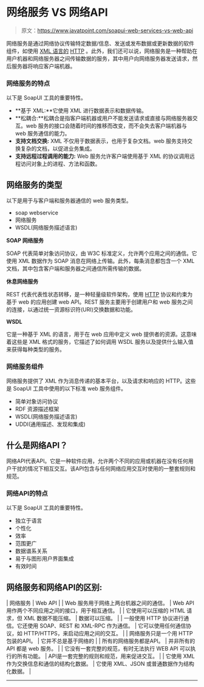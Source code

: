 # 网络服务 VS 网络API

> 原文：<https://www.javatpoint.com/soapui-web-services-vs-web-api>

网络服务是通过网络协议传输特定数据/信息、发送或发布数据或更新数据的软件组件，如使用 [XML 语言的](https://www.javatpoint.com/what-is-xml) [HTTP](https://www.javatpoint.com/http) 。此外，我们还可以说，网络服务是一种帮助在用户机器和网络服务器之间传输数据的服务，其中用户向网络服务器发送请求，然后服务器将响应客户端机器。

### 网络服务的特点

以下是 SoapUI 工具的重要特性。

*   **基于 XML:**它使用 XML 进行数据表示和数据传输。
*   **松耦合:**松耦合是指客户端机器或用户不能发送请求或直接与网络服务器交互。web 服务的接口会随着时间的推移而改变，而不会失去客户端机器与 web 服务通信的能力。
*   **支持文档交换:** XML 不仅用于数据表示，也用于复杂文档。web 服务支持交换复杂的文档，以促进业务集成。
*   **支持远程过程调用的能力:** Web 服务允许客户端使用基于 XML 的协议调用远程访问对象上的进程、方法和函数。

## 网络服务的类型

以下是用于与客户端和服务器通信的 web 服务类型。

*   soap webservice
*   网络服务
*   WSDL(网络服务描述语言)

**SOAP 网络服务**

SOAP 代表简单对象访问协议，由 W3C 标准定义，允许两个应用之间的通信。它使用 XML 数据作为 SOAP 消息在网络上传输。此外，每条消息都包含一个 XML 文档，其中包含客户端和服务器之间通信所需传输的数据。

**休息网络服务**

REST 代表代表性状态转移，是一种轻量级软件架构，使用 [HTTP](https://www.javatpoint.com/computer-network-http) 协议和约束为基于 web 的应用创建 web API。REST 服务主要用于创建用户和 web 服务之间的连接，以通过统一资源标识符(URI)交换数据和功能。

**WSDL**

它是一种基于 XML 的语言，用于在 web 应用中定义 web 提供者的资源。这意味着这些是 XML 格式的服务，它描述了如何调用 WSDL 服务以及提供什么输入值来获得每种类型的服务。

### 网络服务组件

网络服务提供了 XML 作为消息传递的基本平台，以及请求和响应的 HTTP。这些是 SoapUI 工具中使用的以下标准 web 服务组件。

*   简单对象访问协议
*   RDF 资源描述框架
*   WSDL(网络服务描述语言)
*   UDDI(通用描述、发现和集成)

## 什么是网络API？

网络API代表API。它是一种软件应用，允许两个不同的应用或机器在没有任何用户干扰的情况下相互交互。该API包含与任何网络应用交互时使用的一整套规则和规范。

### 网络API的特点

以下是 SoapUI 工具的重要特性。

*   独立于语言
*   个性化
*   效率
*   范围更广
*   数据谱系关系
*   易于与图形用户界面集成
*   有效时间

## 网络服务和网络API的区别:

| 网络服务 | Web API |
| Web 服务用于网络上两台机器之间的通信。 | Web API 用作两个不同应用之间的接口，用于相互通信。 |
| 它使用可以压缩的 HTML 请求，但 XML 数据不能压缩。 | 数据可以压缩。 |
| 一般使用 HTTP 协议进行通信。它还使用 SOAP、REST 和 XML-RPC 作为通信。 | 它可以使用任何通信协议，如 HTTP/HTTPS，来启动应用之间的交互。 |
| 网络服务只是一个用 HTTP 包装的API。 | 它并不总是基于网络的 |
| 所有的网络服务都是API。 | 并非所有的 API 都是 web 服务。 |
| 它没有一套完整的规范，有时无法执行 WEB API 可以执行的所有功能。 | API是一套完整的规则和规范，用来促进交互。 |
| 它使用 XML 作为交换信息和通信的结构化数据。 | 它使用 XML、JSON 或普通数据作为结构化数据。 |

* * *
